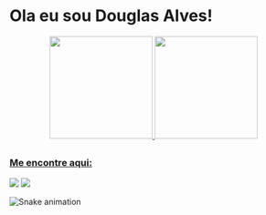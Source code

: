 # Ola eu sou Douglas Alves! 

<div align="center">
  <a href="https://github.com/DougAlves">
  <img height="180em" src="https://github-readme-stats.vercel.app/api?username=DougAlves&show_icons=true&theme=gruvbox&include_all_commits=true&count_private=true"/>
  <img height="180em" src="https://github-readme-stats.vercel.app/api/top-langs/?username=DougAlves&layout=compact&langs_count=7&theme=gruvbox"/>
</div>

##

 ### Me encontre aqui:
<a href="mailto:douglas.felipelima18@gmail.com" target="_blank"><img src="https://img.shields.io/badge/Gmail-D14836?style=for-the-badge&logo=gmail&logoColor=white" target="_blank"></a>
<a href="https://www.linkedin.com/in/douglas-lima-dev/" target="_blank"><img src="https://img.shields.io/badge/LinkedIn-0077B5?style=for-the-badge&logo=linkedin&logoColor=white" target="_blank"></a>

 ![Snake animation](https://github.com/DougAlves/DougAlves/blob/output/github-contribution-grid-snake.svg)
<!---
DougAlves/DougAlves is a ✨ special ✨ repository because its `README.md` (this file) appears on your GitHub profile.
You can click the Preview link to take a look at your changes.
--->
